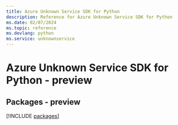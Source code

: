 ```yaml
---
title: Azure Unknown Service SDK for Python
description: Reference for Azure Unknown Service SDK for Python
ms.date: 02/07/2024
ms.topic: reference
ms.devlang: python
ms.service: unknownservice
---
```

# Azure Unknown Service SDK for Python - preview
## Packages - preview
[!INCLUDE [packages](unknown-service-index.md)]